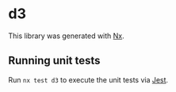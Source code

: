 # d3

This library was generated with [Nx](https://nx.dev).

## Running unit tests

Run `nx test d3` to execute the unit tests via [Jest](https://jestjs.io).
